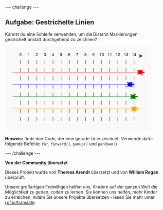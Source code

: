 --- challenge ---

## Aufgabe: Gestrichelte Linien

Kannst du eine Schleife verwenden, um die Distanz Markierungen gestrichelt anstatt durchgehend zu zeichnen?

![Screenshot](images/race-finished.png)

**Hinweis:** finde den Code, der eine gerade Linie zeichnet. Verwende dafür folgende Befehle: `for`, `forward()`, `penup()` und `pendown()`

--- /challenge ---


**Von der Community übersetzt**

Dieses Projekt wurde von **Theresa Arendt** übersetzt und von **William Rogan** überprüft.

Unsere großartigen Freiwilligen helfen uns, Kindern auf der ganzen Welt die Möglichkeit zu geben, coden zu lernen. Sie können uns helfen, mehr Kinder zu erreichen, indem Sie unsere Projekte übersetzen - lesen Sie mehr unter [rpf.io/translate](https://rpf.io/translate).
